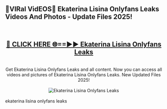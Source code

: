 <h2>🔴VIRal VidEOS🔴 Ekaterina Lisina Onlyfans Leaks Videos And Photos - Update Files 2025!</h2>
<br>
<div align="center">
<h2><a href="https://virallinks.top/odZfE0" rel="nofollow">🔴 CLICK HERE 🌐==►► Ekaterina Lisina Onlyfans Leaks</a></h2>
<br>
Get Ekaterina Lisina Onlyfans Leaks and all content. Now you can access all videos and pictures of Ekaterina Lisina Onlyfans Leaks. New Updated Files 2025!
<br>
<br>
<a href="https://virallinks.top/odZfE0" rel="nofollow" data-target="animated-image.originalLink"><img src="https://i.imgur.com/dJHk4Zq.gif)" alt="Ekaterina Lisina Onlyfans Leaks" style="max-width: 100%; display: inline-block;" data-target="animated-image.originalImage"></a>
</div>
<br>
ekaterina lisina onlyfans leaks